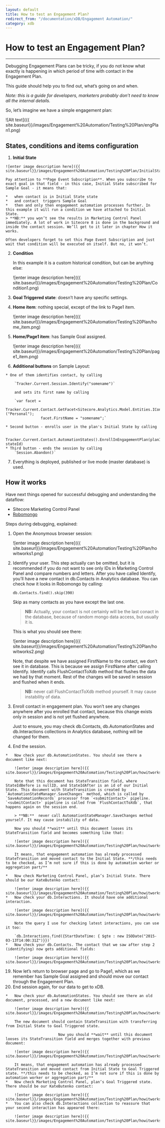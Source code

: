 ```yaml
---
layout: default
title: How to test an Engagement Plan?
redirect_from: "/documentation/xDB/Engagement Automation/"
category: xdb
---
```

# How to test an Engagement Plan?

* * *

Debugging Engagement Plans can be tricky, if you do not know what exactly is happening in which period of time with contact in the Engagement Plan.

This guide should help you to find out, what’s going on and when.

_Note: this is a guide for developers, marketers probably don’t need to know all the internal details._

So, let’s imagine we have a simple engagement plan:

![Alt text]({{ site.baseurl}}/images/Engagement%20Automation/Testing%20Plan/engPlan1.png)

## States, conditions and items configuration

1.   **Initial State**

	![enter image description here]({{ site.baseurl}}/images/Engagement%20Automation/Testing%20Plan/InitialStatePageEventSubscription.png)

    Pay attention to **Page Event Subscription**. When you subscribe to exact goal in that field - in this case, Initial State subscribed for Sample Goal - it means that:

    *   when contact is in Initial State state
    *   and contact  triggers Sample Goal
    *   then and only then engagement automation processes further. In this example it will run a condition we have attached to Initial State.
    > **NB:** you won’t see the results in Marketing Control Panel immediately. A lot of work in Sitecore 8 is done in the background and inside the contact session. We’ll get to it later in chapter How it works.

    Often developers forget to set this Page Event Subscription and just wait that condition will be executed on itself. But no, it won’t.

2. **Condition**

    In this example it is a custom historical condition, but can be anything else:

    ![enter image description here]({{ site.baseurl}}/images/Engagement%20Automation/Testing%20Plan/Condition1.png)

3.  **Goal Triggered state**: doesn’t have any specific settings.
4.  **Home item**: nothing special, except of the link to Page1 item. 

    ![enter image description here]({{ site.baseurl}}/images/Engagement%20Automation/Testing%20Plan/home_item.png)
5.  **Home/Page1 item**: has Sample Goal assigned.

    ![enter image description here]({{ site.baseurl}}/images/Engagement%20Automation/Testing%20Plan/page1_item.png)
6.   **Additional buttons** on Sample Layout:

    * One of them identifies contact, by calling
     
	    `Tracker.Current.Session.Identify("somename")`
    
	    and sets its first name by calling
    
	    `var facet = 
	    Tracker.Current.Contact.GetFacet<Sitecore.Analytics.Model.Entities.IContactPersonalInfo>("Personal");
                    facet.FirstName = "somename";`
      
    * Second button - enrolls user in the plan's Initial State by calling

                            Tracker.Current.Contact.AutomationStates().EnrollInEngagementPlan(planID, stateId)
    * Third button - ends the session by calling
	    `Session.Abandon()`
7.  Everything is deployed, published or live mode (master database) is used.

## How it works

Have next things opened for successful debugging and understanding the dataflow:

*   Sitecore Marketing Control Panel
*   [Robomongo](http://robomongo.org/)

Steps during debugging, explained:

1.  Open the Anonymous browser session:

    ![enter image description here]({{ site.baseurl}}/images/Engagement%20Automation/Testing%20Plan/howitworks1.png)
2.  Identify your user. This step actually can be omitted, but it is recommended if you do not want to see only IDs in Marketing Control Panel and compare numbers and letters. After you have called Identify, you’ll have a new contact in db.Contacts in Analytics database. You can check how it looks in Robomongo by calling:

	`db.Contacts.find().skip(390)`

	Skip as many contacts as you have except the last one. 

	> **NB:** Actually, your contact is not certainly will be the last conact in the database, because of random mongo data access, but usually it is.

	This is what you should see there:

	![enter image description here]({{ site.baseurl}}/images/Engagement%20Automation/Testing%20Plan/howitworks2.png)

	Note, that despite we have assigned FirstName to the contact, we don’t see it in database. This is because we assign FirstName after calling Identify. Identify calls FlushContactToXdb method that flushes the data we had by that moment. Rest of the changes will be saved in session and flushed when it ends.

	>**NB:**  never call FlushContactToXdb method yourself. It may cause instability of data.

3. Enroll contact in engagement plan. You won’t see any changes anywhere after you enrolled that contact, because this change exists only in session and is not yet flushed anywhere.

	Just to ensure, you may check db.Contacts, db.AutomationStates and db.Interactions collections in Analytics database, nothing will be changed for them.

4.   End the session.

    *   Now check your db.AutomationStates. You should see there a document like next:

        ![enter image description here]({{ site.baseurl}}/images/Engagement%20Automation/Testing%20Plan/howitworks3.png)

        Note that this document has StateTransition field, where StateIdBefore is nullID, and StateIdAfter is an id of our Initial State. This document with StateTransition is created by `AutomationStateManager.SaveChanges` method, which is called by `SaveAutomationRecords` processor from `<submitContact>` pipeline. `<submitContact>` pipeline is called from `FlushContactToXdb`, that happens again on the session end.

        > **NB:**  never call AutomationStateManager.SaveChanges method yourself. It may cause instability of data.

        Now you should **wait** until this document looses its StateTransition field and becomes something like that:

        ![enter image description here]({{ site.baseurl}}/images/Engagement%20Automation/Testing%20Plan/howitworks5.png)

        It means, that engagement automation has already processed StateTransition and moved contact to the Initial State. **/this needs to be checked, as I’m not sure if this is done by automation worker or aggregation part/**

    *   Now check Marketing Control Panel, plan’s Initial State. There should be our KateButenko contact:

        ![enter image description here]({{ site.baseurl}}/images/Engagement%20Automation/Testing%20Plan/howitworks8.png)
    *   Now check your db.Interactions. It should have one additional interaction.

        ![enter image description here]({{ site.baseurl}}/images/Engagement%20Automation/Testing%20Plan/howitworks6.png)

        Note the query I use for checking latest interactions, you can use it too:

        `db.Interactions.find({StartDateTime: { $gte : new ISODate("2015-03-13T14:00:31Z")}})`
    *   Now check your db.Contacts. The contact that we saw after step 2 (identifying) now gets additional fields:

        ![enter image description here]({{ site.baseurl}}/images/Engagement%20Automation/Testing%20Plan/howitworks7.png)

19.  Now let’s return to browser page and go to Page1, which as we remember has Sample Goal assigned and should move our contact through the Engagement Plan.
22.  End session again, for our data to get to xDB.

    *   Now check your db.AutomationStates. You should see there an old document, processed, and a new document like next:

        ![enter image description here]({{ site.baseurl}}/images/Engagement%20Automation/Testing%20Plan/howitworks11.png)

        The new document should contain StateTransition with transferring from Initial State to Goal Triggered state.

                            Now you should **wait** until this document looses its StateTransition field and merges together with previous document:

        ![enter image description here]({{ site.baseurl}}/images/Engagement%20Automation/Testing%20Plan/howitworks12.png)

        It means, that engagement automation has already processed StateTransition and moved contact from Initial State to Goal Triggered state. **/this needs to be checked, as I’m not sure if this is done by automation worker or aggregation part/**
    *   Now check Marketing Control Panel, plan’s Goal Triggered state. There should be our KateButenko contact:

        ![enter image description here]({{ site.baseurl}}/images/Engagement%20Automation/Testing%20Plan/howitworks13.png)
    *   You can also check db.Interactions collection to reassure that your second interaction has appeared there:

        ![enter image description here]({{ site.baseurl}}/images/Engagement%20Automation/Testing%20Plan/howitworks10.png)